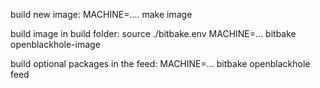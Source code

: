 build new image: 
MACHINE=.... make image

build image in build folder:
source ./bitbake.env
MACHINE=... bitbake openblackhole-image

build optional packages in the feed:
MACHINE=... bitbake openblackhole feed